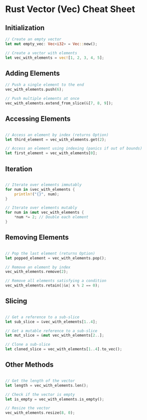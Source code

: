# Rust Vector (Vec<T>) Cheat Sheet

## Initialization

```rust
// Create an empty vector
let mut empty_vec: Vec<i32> = Vec::new();

// Create a vector with elements
let vec_with_elements = vec![1, 2, 3, 4, 5];
```

## Adding Elements

```rust
// Push a single element to the end
vec_with_elements.push(6);

// Push multiple elements at once
vec_with_elements.extend_from_slice(&[7, 8, 9]);
```

## Accessing Elements

```rust

// Access an element by index (returns Option)
let third_element = vec_with_elements.get(2);

// Access an element using indexing (panics if out of bounds)
let first_element = vec_with_elements[0];
```

## Iteration

```rust

// Iterate over elements immutably
for num in &vec_with_elements {
    println!("{}", num);
}

// Iterate over elements mutably
for num in &mut vec_with_elements {
    *num *= 2; // Double each element
}
```

## Removing Elements

```rust

// Pop the last element (returns Option)
let popped_element = vec_with_elements.pop();

// Remove an element by index
vec_with_elements.remove(2);

// Remove all elements satisfying a condition
vec_with_elements.retain(|&x| x % 2 == 0);
```

## Slicing

```rust

// Get a reference to a sub-slice
let sub_slice = &vec_with_elements[1..4];

// Get a mutable reference to a sub-slice
let mut_slice = &mut vec_with_elements[2..];

// Clone a sub-slice
let cloned_slice = vec_with_elements[1..4].to_vec();
```

## Other Methods

```rust

// Get the length of the vector
let length = vec_with_elements.len();

// Check if the vector is empty
let is_empty = vec_with_elements.is_empty();

// Resize the vector
vec_with_elements.resize(8, 0);
```


